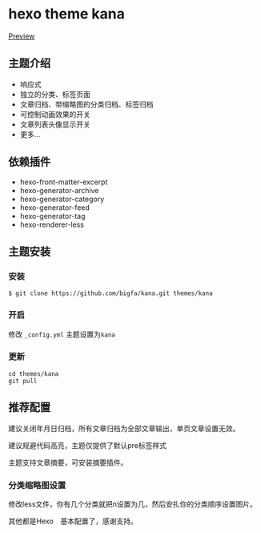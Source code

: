 # hexo theme kana

[Preview](https://bigfa.github.io/kana/)

## 主题介绍
+ 响应式
+ 独立的分类、标签页面
+ 文章归档、带缩略图的分类归档、标签归档
+ 可控制动画效果的开关
+ 文章列表头像显示开关
+ 更多...

## 依赖插件
+ hexo-front-matter-excerpt
+ hexo-generator-archive
+ hexo-generator-category
+ hexo-generator-feed
+ hexo-generator-tag
+ hexo-renderer-less

## 主题安装

### 安装

```
$ git clone https://github.com/bigfa/kana.git themes/kana

```

### 开启

修改 `_config.yml` 主题设置为`kana`

### 更新

```
cd themes/kana
git pull

```

## 推荐配置

建议关闭年月日归档，所有文章归档为全部文章输出，单页文章设置无效。

建议规避代码高亮，主题仅提供了默认pre标签样式

主题支持文章摘要，可安装摘要插件。

### 分类缩略图设置

修改less文件，你有几个分类就把n设置为几，然后安扎你的分类顺序设置图片。

其他都是Hexo　基本配置了，感谢支持。